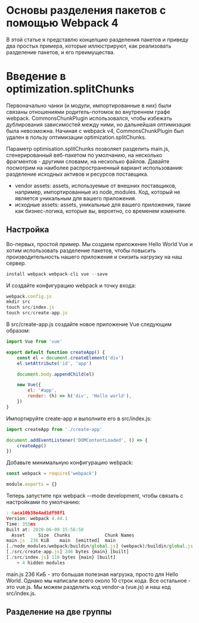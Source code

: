 # Основы разделения пакетов с помощью Webpack 4

В этой статье я представлю концепцию разделения пакетов и приведу два простых примера, которые иллюстрируют, как реализовать разделение пакетов, и его преимущества.

# Введение в optimization.splitChunks

Первоначально чанки (и модули, импортированные в них) были связаны отношениями родитель-потомок во внутреннем графе webpack.
CommonsChunkPlugin использовался, чтобы избежать дублирования зависимостей между ними, но дальнейшая оптимизация была невозможна.
Начиная с webpack v4, CommonsChunkPlugin был удален в пользу оптимизации optimization.splitChunks.

Параметр optimisation.splitChunks позволяет разделить main.js, сгенерированный веб-пакетом по умолчанию, на несколько фрагментов - другими словами, на несколько файлов. Давайте посмотрим на наиболее распространенный вариант использования: разделение исходных активов и ресурсов поставщика.

-   vendor assets: assets, используемые от внешних поставщиков, например, импортированные из node_modules. Код, который не является уникальным для вашего приложения.
-   исходные assets: assets, уникальные для вашего приложения, такие как бизнес-логика, которые вы, вероятно, со временем измените.

## Настройка

Во-первых, простой пример. Мы создаем приложение Hello World Vue и хотим использовать разделение пакетов, чтобы повысить производительность нашего приложения и снизить нагрузку на наш сервер.

```js
install webpack webpack-cli vue --save
```

И создайте конфигурацию webpack и точку входа:

```js
webpack.config.js
mkdir src
touch src/index.js
touch src/create-app.js
```

В src/create-app.js создайте новое приложение Vue следующим образом:

```js
import Vue from 'vue'

export default function createApp() {
    const el = document.createElement('div')
    el.setAttribute('id', 'app')

    document.body.appendChild(el)

    new Vue({
        el: '#app',
        render: (h) => h('div', 'Hello world'),
    })
}
```

Импортируйте create-app и выполните его в src/index.js:

```js
import createApp from './create-app'

document.addEventListener('DOMContentLoaded', () => {
    createApp()
})
```

Добавьте минимальную конфигурацию webpack:

```js
const webpack = require('webpack')

module.exports = {}
```

Теперь запустите npx webpack --mode development, чтобы связать с настройками по умолчанию:

```js
: 6aca10b38e4ad1df98f1
Version: webpack 4.44.1
Time: 355ms
Built at: 2020-06-09 15:56:50
  Asset     Size  Chunks             Chunk Names
main.js  236 KiB    main  [emitted]  main
[./node_modules/webpack/buildin/global.js] (webpack)/buildin/global.js 489 bytes {main} [built]
[./src/create-app.js] 246 bytes {main} [built]
[./src/index.js] 110 bytes {main} [built]
    + 4 hidden modules
```

main.js 236 КиБ - это большая полезная нагрузка, просто для Hello World. Однако мы написали всего около 10 строк кода. Все остальное - это vue.js. Мы можем разделить код vendor-а (vue.js) и наш код src/index.js.

## Разделение на две группы
